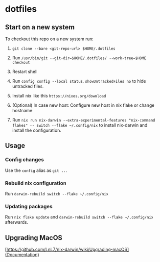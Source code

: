 # dotfiles

## Start on a new system
To checkout this repo on a new system run:
1. `git clone --bare <git-repo-url> $HOME/.dotfiles`

2. Run `/usr/bin/git --git-dir=$HOME/.dotfiles/ --work-tree=$HOME checkout`

3. Restart shell

4. Run `config config --local status.showUntrackedFiles no` to hide untracked files.

5. Install nix like this `https://nixos.org/download`

6. (Optional) In case new host: Configure new host in nix flake or change hostname

7. Run `nix run nix-darwin --extra-experimental-features "nix-command flakes" -- switch --flake ~/.config/nix` to install nix-darwin and install the configuration.


## Usage

### Config changes

Use the `config` alias as `git ...`

### Rebuild nix configuration

Run `darwin-rebuild switch --flake ~/.config/nix`

### Updating packages

Run `nix flake update` and `darwin-rebuild switch --flake ~/.config/nix` afterwards.

## Upgrading MacOS

[https://github.com/LnL7/nix-darwin/wiki/Upgrading-macOS](Documentation)

